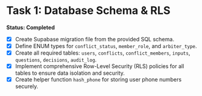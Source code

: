 # Task 1: Database Schema & RLS

**Status: Completed**

- [x] Create Supabase migration file from the provided SQL schema.
- [x] Define ENUM types for `conflict_status`, `member_role`, and `arbiter_type`.
- [x] Create all required tables: `users`, `conflicts`, `conflict_members`, `inputs`, `questions`, `decisions`, `audit_log`.
- [x] Implement comprehensive Row-Level Security (RLS) policies for all tables to ensure data isolation and security.
- [x] Create helper function `hash_phone` for storing user phone numbers securely.
